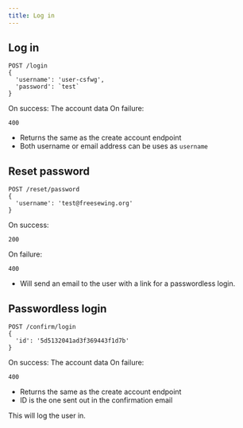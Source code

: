 ```yaml
---
title: Log in
---
```


## Log in
```
POST /login
{
  'username': 'user-csfwg',
  'password': `test`
}
```
On success: The account data On failure:
```
400
```
 - Returns the same as the create account endpoint
 - Both username or email address can be uses as `username`

## Reset password
```
POST /reset/password
{
  'username': 'test@freesewing.org'
}
```
On success:
```
200
```
On failure:
```
400
```

 - Will send an email to the user with a link for a passwordless login.

## Passwordless login
```
POST /confirm/login
{
  'id': '5d5132041ad3f369443f1d7b'
}
```
On success: The account data On failure:
```
400
```
 - Returns the same as the create account endpoint
 - ID is the one sent out in the confirmation email

This will log the user in.


